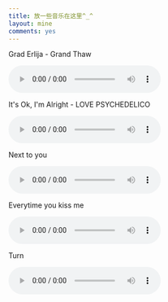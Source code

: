 ```yaml
---
title: 放一些音乐在这里^_^
layout: mine
comments: yes
---
```


Grad Erlija - Grand Thaw

<audio src="http://183.131.116.44/m10.music.126.net/20160226141001/b9b91593a48dfa60deb4026afec6790e/ymusic/f0bc/b8a6/cc7b/f6d181e193f385d994a5b0b45888e72e.mp3"
controls="controls" >

It's Ok, I'm Alright - LOVE PSYCHEDELICO

<audio src="
http://183.134.28.40/m10.music.126.net/20160226144606/13a4f3b35c27b2e359e44b35f67689cb/ymusic/d161/ea9f/2beb/d3f3c28d756f7c0c5cbad9a504fcec8b.mp3"
controls="controls" >

Next to you

<audio src="
http://183.131.116.50/m10.music.126.net/20160226145157/1ae5cf90e77f32def9ef650d966a2126/ymusic/160f/4167/5f63/b3d5a890d282eee87ee8a25279c9d54e.mp3"
controls="controls" >

Everytime you kiss me

<audio src="
http://183.134.28.34/m10.music.126.net/20160226145355/ca087f1af587d87d0b048f5482c3b7d6/ymusic/9579/ebe6/c9a1/564f59b3e6d90d51a21379b49a0b4c26.mp3"
controls="controls" >

Turn

<audio src="
http://122.228.237.131/m10.music.126.net/20160226145350/ecf15ab12ea6fe2642d0a87e95cc58e2/ymusic/a7e9/7690/96e2/c4957e3f6997604c873a2afb5bcb45da.mp3"
controls="controls" >
